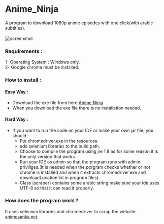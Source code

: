 # Anime_Ninja
 A program to download 1080p anime episodes with one click(with arabic subtitles).
 <br><br>
 ![screenshot](https://user-images.githubusercontent.com/54943086/78883666-166b5680-7a5a-11ea-8e03-78b3e9cb4195.png)
### Requirements :
 1- Operating System : Windows only. <br/>
 2- Google chrome must be installed.

### How to install :
####  Easy Way :
 * Download the exe file from here [Anime Ninja](https://github.com/khalidwaleed0/Anime_Ninja/releases)
 * When you download the exe file there is no installation needed.
####  Hard Way :
 * If you want to run the code on your IDE or make your own jar file, you should :
   * Put chromedriver.exe in the resources.
   * add selenium libraries to the build path.
   * Choose to compile the program using jre 1.8 as for some reason it is the only version that works.
   * Run your IDE as admin so that the program runs with admin priviliges.(It is needed when the porgram checks whether or not chrome is installed and when it extracts chromedriver.exe and downloadLocation.txt in program files).
   * Class (scraper) contains some arabic string make sure your ide uses UTF-8 so that it can read it properly.
### How does the program work ?
 It uses selenium libraries and chromedriver to scrap the website [animesanka.net](https://www.animesanka.net).
